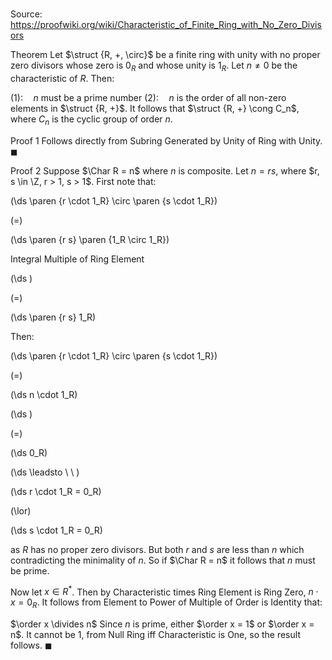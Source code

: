 # 

Source: https://proofwiki.org/wiki/Characteristic_of_Finite_Ring_with_No_Zero_Divisors

Theorem
Let $\struct {R, +, \circ}$ be a finite ring with unity with no proper zero divisors whose zero is $0_R$ and whose unity is $1_R$.
Let $n \ne 0$ be the characteristic of $R$.
Then:

$(1): \quad n$ must be a prime number
$(2): \quad n$ is the order of all non-zero elements in $\struct {R, +}$.
It follows that $\struct {R, +} \cong C_n$, where $C_n$ is the cyclic group of order $n$.


Proof 1
Follows directly from Subring Generated by Unity of Ring with Unity.
$\blacksquare$


Proof 2
Suppose $\Char R = n$ where $n$ is composite.
Let $n = r s$, where $r, s \in \Z, r > 1, s > 1$.
First note that:














\(\ds \paren {r \cdot 1_R} \circ \paren {s \cdot 1_R}\)

\(=\)







\(\ds \paren {r s} \paren {1_R \circ 1_R}\)





Integral Multiple of Ring Element














\(\ds \)

\(=\)







\(\ds \paren {r s} 1_R\)










Then:














\(\ds \paren {r \cdot 1_R} \circ \paren {s \cdot 1_R}\)

\(=\)







\(\ds n \cdot 1_R\)




















\(\ds \)

\(=\)







\(\ds 0_R\)














\(\ds \leadsto \ \ \)





\(\ds r \cdot 1_R = 0_R\)

\(\lor\)







\(\ds s \cdot 1_R = 0_R\)









as $R$ has no proper zero divisors.
But both $r$ and $s$ are less than $n$ which contradicting the minimality of $n$.
So if $\Char R = n$ it follows that $n$ must be prime.

Now let $x \in R^*$.
Then by Characteristic times Ring Element is Ring Zero, $n \cdot x = 0_R$.
It follows from Element to Power of Multiple of Order is Identity that:

$\order x \divides n$
Since $n$ is prime, either $\order x = 1$ or $\order x = n$.
It cannot be $1$, from Null Ring iff Characteristic is One, so the result follows.
$\blacksquare$





